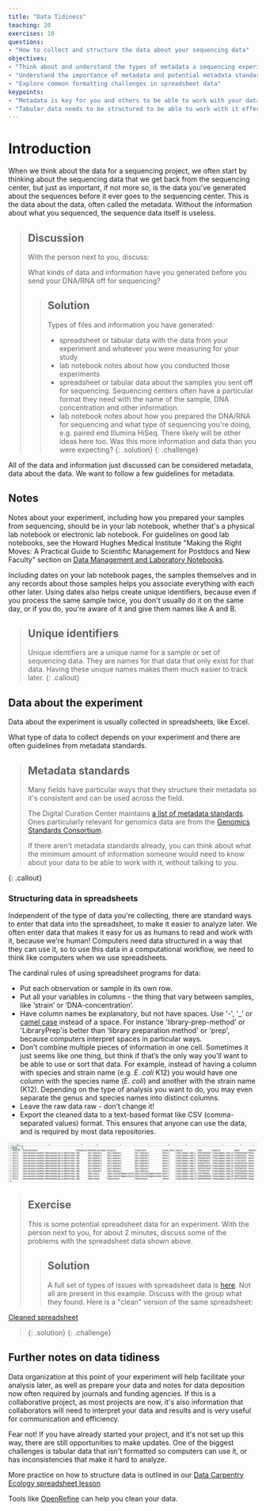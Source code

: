 ```yaml
---
title: "Data Tidiness"
teaching: 20
exercises: 10
questions:
- "How to collect and structure the data about your sequencing data"
objectives:
- "Think about and understand the types of metadata a sequencing experiment will generate."
- "Understand the importance of metadata and potential metadata standards"
- "Explore common formatting challenges in spreadsheet data"
keypoints:
- "Metadata is key for you and others to be able to work with your data"
- "Tabular data needs to be structured to be able to work with it effectively"
---
```


# Introduction

When we think about the data for a sequencing project, we often start by thinking about the sequencing data that we get back from the sequencing center, but just as important, if not more so, is the data you've generated about the sequences before it ever goes to the sequencing center. This is the data about the data, often called the metadata. Without the information about what you sequenced, the sequence data itself is useless.  

> ## Discussion
> With the person next to you, discuss:
>
> What kinds of data and information have you generated before you send your DNA/RNA off for sequencing?
>
> > ## Solution
> > Types of files and information you have generated:  
> > - spreadsheet or tabular data with the data from your experiment and whatever you were measuring for your study
> > - lab notebook notes about how you conducted those experiments
> > - spreadsheet or tabular data about the samples you sent off for sequencing. Sequencing centers often have a particular format they need with the name of the sample, DNA concentration and other information.
> > - lab notebook notes about how you prepared the DNA/RNA for sequencing and what type of sequencing you're doing, e.g. paired end Illumina HiSeq.
> > There likely will be other ideas here too.
> > Was this more information and data than you were expecting?
> {: .solution}
{: .challenge}

All of the data and information just discussed can be considered metadata, data about the data. We want to follow a few guidelines for metadata.

## Notes

Notes about your experiment, including how you prepared your samples from sequencing, should be in your lab notebook, whether that's a physical lab notebook or electronic lab notebook. For guidelines on good lab notebooks, see the Howard Hughes Medical Institute "Making the Right Moves: A Practical Guide to Scientifıc Management for Postdocs and New Faculty" section on
[Data Management and Laboratory Notebooks](http://www.hhmi.org/sites/default/files/Educational%20Materials/Lab%20Management/Making%20the%20Right%20Moves/moves2_ch8.pdf).


Including dates on your lab notebook pages, the samples themselves and in
any records about those samples helps you associate everything with each
other later. Using dates also helps create unique identifiers, because even
if you process the same sample twice, you don't usually do it on the same
day, or if you do, you're aware of it and give them names like A and B.

> ## Unique identifiers
> Unique identifiers are a unique name for a sample or set of sequencing data.
> They are names for that data that only exist for that data. Having these
> unique names makes them much easier to track later.
{: .callout}

## Data about the experiment

Data about the experiment is usually collected in spreadsheets, like Excel.

What type of data to collect depends on your experiment and there are often guidelines from metadata standards.

> ## Metadata standards
> Many fields have particular ways that they structure their metadata so it's
consistent and can be used across the field.
>
> The Digital Curation Center maintains [a list of metadata  standards](http://www.dcc.ac.uk/resources/metadata-standards/list). Ones particularly relevant for genomics data are from the [Genomics Standards Consortium](http://gensc.org/projects/).
>
> If there aren't metadata standards already, you can think about what the minimum amount of information someone would need to know about your data to be able to work with it, without talking to you.
>
{: .callout}

### Structuring data in spreadsheets

Independent of the type of data you're collecting, there are standard ways to enter that data into the spreadsheet, to make it easier to analyze later. We often enter data that makes it easy for us as humans to read and work with it, because we're human! Computers need data structured in a way that they can use it, so to use this data in a computational workflow, we need to think like computers when we use spreadsheets.

The cardinal rules of using spreadsheet programs for data:

- Put each observation or sample in its own row.
- Put all your variables in columns - the thing that vary between samples, like ‘strain’ or ‘DNA-concentration’.
- Have column names be explanatory, but not have spaces. Use '-', '_' or [camel case](https://en.wikipedia.org/wiki/Camel_case) instead of a space. For instance 'library-prep-method' or 'LibraryPrep'is better than 'library preparation method' or 'prep', because computers interpret spaces in particular ways.
- Don’t combine multiple pieces of information in one cell. Sometimes it just seems like one thing, but think if that’s the only way
you’ll want to be able to use or sort that data. For example, instead of having a column with species and strain name (e.g. *E. coli* 
K12) you would have one column with the species name (*E. coli*) and another with the strain name (K12). Depending on the type of 
analysis you want to do, you may even separate the genus and species names into distinct columns.
- Leave the raw data raw - don’t change it!
- Export the cleaned data to a text-based format like CSV (comma-separated values) format. This ensures that anyone can use the data, and is required by most data repositories.

[![Messy spreadsheet](../fig/01_tidiness_datasheet_example_messy.png)](../files/OlgaBotvinnik_czbiohub_SampleSheet_Example_messy.csv)

> ## Exercise
> This is some potential spreadsheet data for an experiment. With the person next to you, for about 2 minutes, discuss some of the problems with the spreadsheet data shown above.
>
>
> > ## Solution
> > A full set of types of issues with spreadsheet data is [here](http://www.datacarpentry.org/spreadsheet-ecology-lesson/02-common-mistakes/). Not all are present in this example. Discuss with the group what they found. Here is a "clean" version of the same spreadsheet:

[Cleaned spreadsheet](../files/OlgaBotvinnik_czbiohub_SampleSheet_Example_clean.csv)
> >
> {: .solution}
{: .challenge}

## Further notes on data tidiness

Data organization at this point of your experiment will help facilitate your analysis later, as well as prepare your data and notes for data deposition now often required by journals and funding agencies. If this is a collaborative project, as most projects are now, it's also information that collaborators will need to interpret your data and results and is very useful for communication and efficiency.

Fear not! If you have already started your project, and it's not set up this way, there are still opportunities to make updates. One of the biggest challenges is tabular data that isn't formatted so computers can use it, or has inconsistencies that make it hard to analyze.

More practice on how to structure data is outlined in our [Data Carpentry Ecology spreadsheet lesson](http://www.datacarpentry.org/OpenRefine-ecology-lesson/)

Tools like [OpenRefine](http://www.datacarpentry.org/OpenRefine-ecology-lesson/) can help you clean your data.
